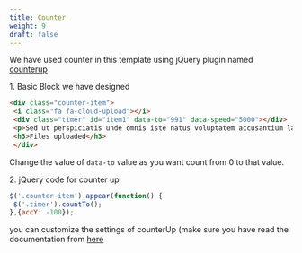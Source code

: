 ```yaml
---
title: Counter
weight: 9
draft: false
---
```


We have used counter in this template using jQuery plugin named [counterup](http://bfintal.github.io/Counter-Up/demo/demo.html)

1\. Basic Block we have designed  
```html
<div class="counter-item">
 <i class="fa fa-cloud-upload"></i>
 <div class="timer" id="item1" data-to="991" data-speed="5000"></div>
 <p>Sed ut perspiciatis unde omnis iste natus voluptatem accusantium laudantium aperiam.</p>
 <h3>Files uploaded</h3>
 </div>
```  
Change the value of `data-to` value as you want count from 0 to that value.

2\. jQuery code for counter up  
```js
$('.counter-item').appear(function() {  
 $('.timer').countTo();  
},{accY: -100});  
```  
you can customize the settings of counterUp (make sure you have read the documentation from [here](http://bfintal.github.io/Counter-Up/demo/demo.html)